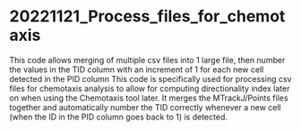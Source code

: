 # 20221121_Process_files_for_chemotaxis
This code allows merging of multiple csv files into 1 large file, then number the values in the TID column with an increment of 1 for each new cell detected in the PID column
This code is specifically used for processing csv files for chemotaxis analysis to allow for computing directionality index later on when using the Chemotaxis tool later. It merges the MTrackJ/Points files together and automatically number the TID correctly whenever a new cell (when the ID in the PID column goes back to 1) is detected. 
